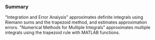 ### Summary
"Integration and Error Analysis" approximates definite integrals using Riemann sums and the trapezoid method, and estimates approximation errors.
"Numerical Methods for Multiple Integrals" approximates multiple integrals using the trapezoid rule with MATLAB functions.
